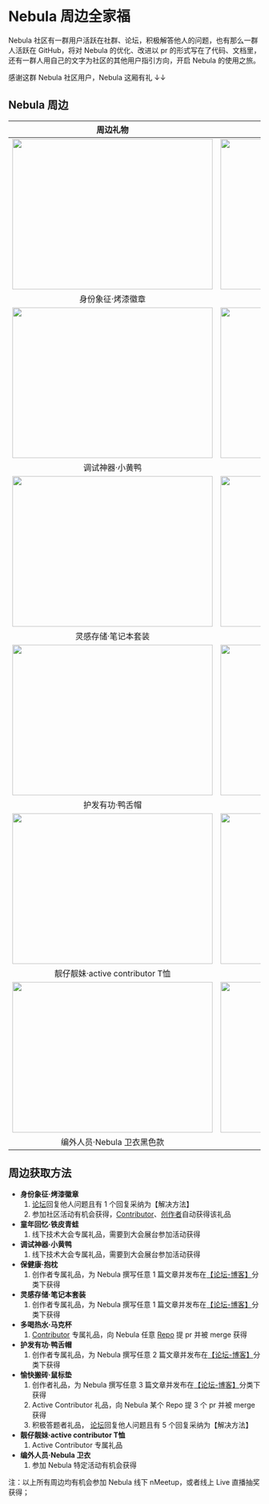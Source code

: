 # Nebula 周边全家福

Nebula 社区有一群用户活跃在社群、论坛，积极解答他人的问题，也有那么一群人活跃在 GitHub，将对 Nebula 的优化、改进以 pr 的形式写在了代码、文档里，还有一群人用自己的文字为社区的其他用户指引方向，开启 Nebula 的使用之旅。

感谢这群 Nebula 社区用户，Nebula 这厢有礼 ↓↓

## Nebula 周边

| 周边礼物 | 周边礼物 |
| :---: | :---: |
| <img src="https://www-cdn.nebula-graph.com.cn/nebula-blog/Draft/nebula-badge.jpg" width="400" height="300" >| <img src="https://www-cdn.nebula-graph.com.cn/nebula-blog/Draft/nebula-frog.jpg" width="400" height="300" >|
| 身份象征·烤漆徽章 | 童年回忆·铁皮青蛙 |
| <img src="https://www-cdn.nebula-graph.com.cn/nebula-blog/Draft/nebula-duck.jpg" width="400" height="300" >| <img src="https://www-cdn.nebula-graph.com.cn/nebula-blog/Draft/nebula-pillow.jpg" width="400" height="300" >|
| 调试神器·小黄鸭 | 保健康·抱枕 |
| <img src="https://www-cdn.nebula-graph.com.cn/nebula-blog/Draft/nebula-notebook.jpg" width="400" height="300" >| <img src="https://www-cdn.nebula-graph.com.cn/nebula-blog/Draft/nebula-cup.jpg" width="400" height="300" >|
| 灵感存储·笔记本套装 | 多喝热水·马克杯 |
| <img src="https://www-cdn.nebula-graph.com.cn/nebula-blog/Draft/nebula-hat.jpg" width="400" height="300" >| <img src="https://www-cdn.nebula-graph.com.cn/nebula-blog/Draft/nebula-mouse-pad.jpg" width="400" height="300" >|
| 护发有功·鸭舌帽 | 愉快搬砖·鼠标垫 |
| <img src="https://www-cdn.nebula-graph.com.cn/nebula-blog/Draft/nebula-active-contributor-t-shirt.jpg" width="400" height="300" >| <img src="https://www-cdn.nebula-graph.com.cn/nebula-blog/Draft/nebula-sweatshirt-white.jpg" width="400" height="300" >|
| 靓仔靓妹·active contributor T恤 | 编外人员·Nebula 卫衣白色款 |
| <img src="https://www-cdn.nebula-graph.com.cn/nebula-blog/Draft/nebula-sweatshirt-black.jpg" width="400" height="300" >| <img src="https://www-cdn.nebula-graph.com.cn/nebula-blog/Draft/coming-soon.png" width="400" height="300" >|
| 编外人员·Nebula 卫衣黑色款 | 在路上的其他周边 |


## 周边获取方法

- **身份象征·烤漆徽章**
    1. [论坛](https://discuss.nebula-graph.com.cn/)回复他人问题且有 1 个回复采纳为【解决方法】
    2. 参加社区活动有机会获得，[Contributor](https://github.com/vesoft-inc/nebula-community/blob/master/Contributors/contributor-list.md)、[创作者](https://github.com/vesoft-inc/nebula-community/blob/master/nebula-content-program/nebula-content-program.md)自动获得该礼品
- **童年回忆·铁皮青蛙**
    1. 线下技术大会专属礼品，需要到大会展台参加活动获得
- **调试神器·小黄鸭**
    1. 线下技术大会专属礼品，需要到大会展台参加活动获得 
- **保健康·抱枕**
    1. 创作者专属礼品，为 Nebula 撰写任意 1 篇文章并发布在[【论坛-博客】](https://discuss.nebula-graph.com.cn/c/blog/8)分类下获得
- **灵感存储·笔记本套装**
    1. 创作者专属礼品，为 Nebula 撰写任意 1 篇文章并发布在[【论坛-博客】](https://discuss.nebula-graph.com.cn/c/blog/8)分类下获得
- **多喝热水·马克杯**
    1. [Contributor](https://github.com/vesoft-inc/nebula-community/blob/master/Contributors/contributor-list.md) 专属礼品，向 Nebula 任意 [Repo](https://github.com/vesoft-inc) 提 pr 并被 merge 获得
- **护发有功·鸭舌帽**
    1. 创作者专属礼品，为 Nebula 撰写任意 2 篇文章并发布在[【论坛-博客】](https://discuss.nebula-graph.com.cn/c/blog/8)分类下获得
- **愉快搬砖·鼠标垫**
    1. 创作者礼品，为 Nebula 撰写任意 3 篇文章并发布在[【论坛-博客】](https://discuss.nebula-graph.com.cn/c/blog/8)分类下获得
    2. Active Contributor 礼品，向 Nebula 某个 Repo 提 3 个 pr 并被 merge 获得
    3. 积极答题者礼品， [论坛](https://discuss.nebula-graph.com.cn/)回复他人问题且有 5 个回复采纳为【解决方法】
- **靓仔靓妹·active contributor T恤**
    1. Active Contributor 专属礼品
- **编外人员·Nebula 卫衣**
    1. 参加 Nebula 特定活动有机会获得

注：以上所有周边均有机会参加 Nebula 线下 nMeetup，或者线上 Live 直播抽奖获得；
